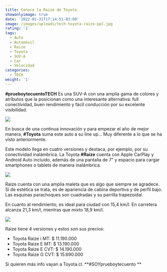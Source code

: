 ```yaml
---
title: Conoce la Raize de Toyota
showonlyimage: true
date: '2022-01-31T17:14:51-03:00'
image: /images/uploads/tech-toyota-raize-ppl.jpg
rating: '1'
tags:
  - Auto
  - Automóvil
  - Raize
  - Toyota
  - SUV-A
  - Car
  - Velocidad
categories:
  - TECH
weight: '1'
---
```

**\#prueboytecuentoTECH** Es una SUV-A con una amplia gama de colores y atributos que la posicionan como una interesante alternativa: full conectividad, buen rendimiento y fácil conducción por su excelente visibilidad.

<!--more-->

![](/images/uploads/tech-toyota-raize-ppl.jpg)

En busca de una continua innovación y para empezar el año de mejor manera, **\#Toyota** suma este auto a su line up… Muy diferente a lo que se ha visto anteriormente.

Este modelo llega en cuatro versiones y destaca, por ejemplo, por su conectividad inalámbrica. La Toyota **\#Raize** cuenta con Apple CarPlay y Android Auto incluido, además de una pantalla de 7” y espacio para cargar smartphones o tablets de manera inalámbrica. 

![](/images/uploads/tech-toyota-raize-2.jpg)

Raize cuenta con una amplia maleta que es algo que siempre se agradece. Si de estética se trata, es de apariencia de cabina deportiva y de perfil bajo. Las esquinas parachoques son cuadradas y su parrilla trapezoidal.

En cuanto al rendimiento, es ideal para ciudad con 15,4 km/l. En carretera alcanza 21,3 km/l, mientras que mixto 18,9 km/l.

![](/images/uploads/tech-toyota-raize-3.jpg)

Raize tiene 4 versiones y estos son sus precios:

* Toyota Raize i MT: $ 11.190.000
* Toyota Raize E MT: $ 13.190.000
* Toyota Raize E CVT: $ 14.190.000
* Toyota Raize G CVT: $ 15.690.000

Si quieren más info vayan a Toyota.cl. **\#SOYprueboytecuento**
